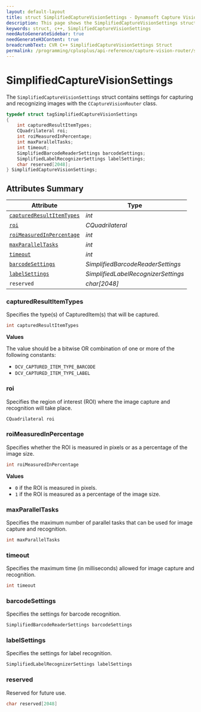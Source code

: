 ```yaml
---
layout: default-layout
title: struct SimplifiedCaptureVisionSettings - Dynamsoft Capture Vision C++ Edition API Reference
description: This page shows the SimplifiedCaptureVisionSettings struct of the CCaptureVisionRouter class of the Dynamsoft Capture Vision C++ Edition.
keywords: struct, c++, SimplifiedCaptureVisionSettings
needAutoGenerateSidebar: true
needGenerateH3Content: true
breadcrumbText: CVR C++ SimplifiedCaptureVisionSettings Struct
permalink: /programming/cplusplus/api-reference/capture-vision-router/struct/simplified-capture-vision-settings.html
---
```


# SimplifiedCaptureVisionSettings

The `SimplifiedCaptureVisionSettings` struct contains settings for capturing and recognizing images with the `CCaptureVisionRouter` class.

```cpp
typedef struct tagSimplifiedCaptureVisionSettings
{
    int capturedResultItemTypes;
    CQuadrilateral roi;
    int roiMeasuredInPercentage;
    int maxParallelTasks;
    int timeout;
    SimplifiedBarcodeReaderSettings barcodeSettings;
    SimplifiedLabelRecognizerSettings labelSettings;
    char reserved[2048];
} SimplifiedCaptureVisionSettings;
```

## Attributes Summary

| Attribute                                             | Type                                |
| ----------------------------------------------------- | ----------------------------------- |
| [`capturedResultItemTypes`](#capturedResultItemTypes) | *int*                               |
| [`roi`](#roi)                                         | *CQuadrilateral*                    |
| [`roiMeasuredInPercentage`](#roiMeasuredInPercentage) | *int*                               |
| [`maxParallelTasks`](#maxParallelTasks)               | *int*                               |
| [`timeout`](#timeout)                                 | *int*                               |
| [`barcodeSettings`](#barcodeSettings)                 | *SimplifiedBarcodeReaderSettings*   |
| [`labelSettings`](#labelSettings)                     | *SimplifiedLabelRecognizerSettings* |
| `reserved`                                            | *char[2048]*                        |

### capturedResultItemTypes

Specifies the type(s) of CapturedItem(s) that will be captured. 

```cpp
int capturedResultItemTypes
```

**Values**

The value should be a bitwise OR combination of one or more of the following constants:
- `DCV_CAPTURED_ITEM_TYPE_BARCODE`
- `DCV_CAPTURED_ITEM_TYPE_LABEL`

### roi

Specifies the region of interest (ROI) where the image capture and recognition will take place. 

```cpp
CQuadrilateral roi
```

### roiMeasuredInPercentage

Specifies whether the ROI is measured in pixels or as a percentage of the image size.

```cpp
int roiMeasuredInPercentage
```

**Values**
- `0` if the ROI is measured in pixels.
- `1` if the ROI is measured as a percentage of the image size.

### maxParallelTasks

Specifies the maximum number of parallel tasks that can be used for image capture and recognition.

```cpp
int maxParallelTasks
```

### timeout

Specifies the maximum time (in milliseconds) allowed for image capture and recognition.

```cpp
int timeout
```

### barcodeSettings

Specifies the settings for barcode recognition.

```cpp
SimplifiedBarcodeReaderSettings barcodeSettings
```

### labelSettings

Specifies the settings for label recognition.

```cpp
SimplifiedLabelRecognizerSettings labelSettings
```

### reserved

Reserved for future use.

```cpp
char reserved[2048]
```